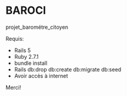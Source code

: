 # BAROCI
projet_barométre_citoyen

Requis:
 - Rails 5
 - Ruby 2.7.1
 - bundle install
 - Rails db:drop db:create db:migrate db:seed
 - Avoir accès à internet

Merci!